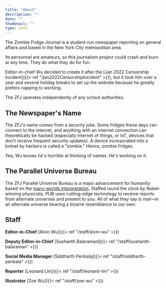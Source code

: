 ```yaml
---
title: "About"
description: ""
date: ""
thumbnail: ""
type: info
---
```


The Zombie Fridge Journal is a student-run newspaper reporting on general affairs and based in the New York City metropolitan area. 

Its personnel are amateurs, so this journalism project could crash and burn at any time. They do what they do for fun.

Editor-in-chief Wu decided to create it after the [Jan 2022 Censorship Incident]({{< ref "/jan2022CensorshipIncident" >}}), but it took him over a year and several holiday breaks to set up the website because he greatly prefers napping to working.

The ZFJ operates independently of any school authorities.

## The Newspaper's Name

The ZFJ's name comes from a security joke. Some fridges these days can connect to the internet, and anything with an internet connection can theoretically be hacked (especially internet of things, or IoT, devices that don't receive frequent security updates). A device incorporated into a botnet by hackers is called a "zombie." Hence, zombie fridges. 

Yea, Wu knows he's horrible at thinking of names. He's working on it. 

## The Parallel Universe Bureau

The ZFJ Parallel Universe Bureau is a major advancement for humanity based on the [many-worlds interpretation](https://en.wikipedia.org/wiki/Many-worlds_interpretation). Staffed round the clock by Nobel-winning physicists, PUB uses cutting-edge technology to receive reports from alternate universes and present to you. All of what they say is real—in an alternate universe bearing a bizarre resemblance to our own.

## Staff 

**Editor-in-Chief** [Alvin Wu]({{< ref "/staff/alvin-wu" >}})

**Deputy Editor-in-Chief** [Sushanth Balaraman]({{< ref "/staff/sushanth-balaraman" >}})

**Social Media Manager** [Siddharth Perikala]({{< ref "/staff/siddharth-perikala" >}})

**Reporter** [Leonard Lim]({{< ref "/staff/leonard-lim" >}})

**Illustrator** [Zoe Wu]({{< ref "/staff/zoe-wu" >}})
